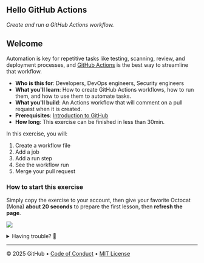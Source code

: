 ## Hello GitHub Actions

_Create and run a GitHub Actions workflow._

## Welcome

Automation is key for repetitive tasks like testing, scanning, review, and deployment processes, and [GitHub Actions](https://docs.github.com/actions) is the best way to streamline that workflow.

- **Who is this for**: Developers, DevOps engineers, Security engineers
- **What you'll learn**: How to create GitHub Actions workflows, how to run them, and how to use them to automate tasks.
- **What you'll build**: An Actions workflow that will comment on a pull request when it is created.
- **Prerequisites**: [Introduction to GitHub](https://github.com/skills/introduction-to-github)
- **How long**: This exercise can be finished in less than 30min.

In this exercise, you will:

1. Create a workflow file
1. Add a job
1. Add a run step
1. See the workflow run
1. Merge your pull request

### How to start this exercise

Simply copy the exercise to your account, then give your favorite Octocat (Mona) **about 20 seconds** to prepare the first lesson, then **refresh the page**.

[![](https://img.shields.io/badge/Copy%20Exercise-%E2%86%92-1f883d?style=for-the-badge&logo=github&labelColor=197935)](https://github.com/new?template_owner=skills&template_name=hello-github-actions&owner=%40me&name=skills-hello-github-actions&description=Exercise:+Create+and+run+a+GitHub+Actions+Workflow&visibility=public)

<details>
<summary>Having trouble? 🤷</summary><br/>

When copying the exercise, we recommend the following settings:

- For owner, choose your personal account or an organization to host the repository.

- We recommend creating a public repository, since private repositories will use Actions minutes.

If the exercise isn't ready in 20 seconds, please check the [Actions](../../actions) tab.

- Check to see if a job is running. Sometimes it simply takes a bit longer.

- If the page shows a failed job, please submit an issue. Nice, you found a bug! 🐛

</details>

---

&copy; 2025 GitHub &bull; [Code of Conduct](https://www.contributor-covenant.org/version/2/1/code_of_conduct/code_of_conduct.md) &bull; [MIT License](https://gh.io/mit)

